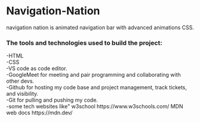 # Navigation-Nation
navigation nation is animated navigation bar with advanced animations CSS.
  
<h3>The tools and technologies used to build the project:</h3>
-HTML<br>
-CSS<br>
-VS code as code editor.<br>
-GoogleMeet for meeting and pair programming and collaborating with other devs.<br>
-Github for hosting my code base and project management, track tickets, and visibility.<br>
-Git for pulling and pushing my code.<br>
-some tech websites like" w3school https://www.w3schools.com/
MDN web docs https://mdn.dev/<br>



